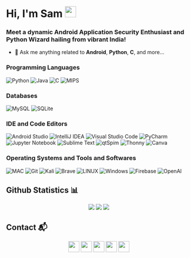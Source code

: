 # Hi, I'm Sam <img width="30px" height="30px" src="https://media.tenor.com/images/3b388fe03da271d2674faf85eb7c3fcd/tenor.gif" />
### Meet a dynamic Android Application Security Enthusiast and Python Wizard hailing from vibrant India!

- 💬 Ask me anything related to **Android**, **Python**, **C**, and more...

### Programming Languages

![Python](https://img.shields.io/badge/python-3670A0?style=for-the-badge&logo=python&logoColor=ffdd54) ![Java](https://img.shields.io/badge/java-%23ED8B00.svg?style=for-the-badge&logo=java&logoColor=white) ![C](https://img.shields.io/badge/c-%2300599C.svg?style=for-the-badge&logo=c&logoColor=white) ![MIPS](https://img.shields.io/badge/MIPS-8A2BE2.svg?style=for-the-badge)

### Databases

![MySQL](https://img.shields.io/badge/mysql-%2300f.svg?style=for-the-badge&logo=mysql&logoColor=white) ![SQLite](https://img.shields.io/badge/sqlite-%2307405e.svg?style=for-the-badge&logo=sqlite&logoColor=white)

### IDE and Code Editors

![Android Studio](https://img.shields.io/badge/Android%20Studio-3DDC84.svg?style=for-the-badge&logo=android-studio&logoColor=white) ![IntelliJ IDEA](https://img.shields.io/badge/IntelliJIDEA-000000.svg?style=for-the-badge&logo=intellij-idea&logoColor=white) ![Visual Studio Code](https://img.shields.io/badge/Visual%20Studio%20Code-0078d7.svg?style=for-the-badge&logo=visual-studio-code&logoColor=white) ![PyCharm](https://img.shields.io/badge/pycharm-143?style=for-the-badge&logo=pycharm&logoColor=black&color=black&labelColor=green) ![Jupyter Notebook](https://img.shields.io/badge/jupyter-%23FA0F00.svg?style=for-the-badge&logo=jupyter&logoColor=white) ![Sublime Text](https://img.shields.io/badge/sublime_text-%23575757.svg?style=for-the-badge&logo=sublime-text&logoColor=important) ![qtSpim](https://img.shields.io/badge/qtSpim-8A2BE2?style=for-the-badge) ![Thonny](https://img.shields.io/badge/thonny-%23575757.svg?style=for-the-badge&logo=thonny&logoColor=important) ![Canva](https://img.shields.io/badge/Canva-%2300C4CC.svg?style=for-the-badge&logo=Canva&logoColor=white)

### Operating Systems and Tools and Softwares

![MAC](https://img.shields.io/badge/Mac-000000?style=for-the-badge&logo=macOS&logoColor=white) ![Git](https://img.shields.io/badge/git-%23F05033.svg?style=for-the-badge&logo=git&logoColor=white) ![Kali](https://img.shields.io/badge/Kali-557C94.svg?style=for-the-badge&logo=kali-linux&logoColor=black) ![Brave](https://img.shields.io/badge/brave-%FB542B.svg?style=for-the-badge&logo=brave) ![LINUX](https://img.shields.io/badge/Linux-FCC624?style=for-the-badge&logo=linux&logoColor=black) ![Windows](https://img.shields.io/badge/Windows-0078D6?style=for-the-badge&logo=windows&logoColor=red) ![Firebase](https://img.shields.io/badge/firebase-%23039BE5.svg?style=for-the-badge&logo=firebase) ![OpenAI](https://img.shields.io/badge/openai-%412991.svg?style=for-the-badge&logo=openai)

## Github Statistics :bar_chart:
<p align="center">
<img src="https://github-readme-stats.vercel.app/api?username=sam-mg&hide_border=false&show_icons=true&theme=transparent&hide=issues&rank_icon=github&cache_seconds=21600"/>
<img src="https://github-readme-streak-stats.herokuapp.com/?user=sam-mg&hide_border=false&show_icons=true&theme=transparent&cache_seconds=21600"/>
<img src="https://github-readme-stats.vercel.app/api/top-langs/?username=sam-mg&hide_border=false&show_icons=true&theme=transparent&cache_seconds=21600"/>
<!-- <img src="https://github-readme-stats.vercel.app/api/wakatime?username=sam-mg"/> -->
</p>

## Contact :mailbox_with_mail:
<p align="center">
<a href="https://x.com/sam_mg_"><img src="https://img.shields.io/badge/X-000000?style=for-the-badge&logo=x&logoColor=white" height="30" align="center"/></a>
<a href="https://linkedin.com/in/sam-mg-/"><img src="https://img.shields.io/badge/LinkedIn-0077B5?style=for-the-badge&logo=linkedin&logoColor=white" height="30" align="center" /></a>
<a href="https://instagram.com/sam.mg__/" target="blank"><img align="center" src="https://img.shields.io/badge/Instagram-E4405F?style=for-the-badge&logo=instagram&logoColor=white" height="30" /></a>
<a href="https://discordapp.com/users/821692500670021652" target="blank"><img align="center" src="https://img.shields.io/badge/Discord-5865F2?style=for-the-badge&logo=discord&logoColor=white" height="30" /></a>
<a href="mailto:sammgharish@gmail.com" target="blank"><img align="center" src="https://img.shields.io/badge/Gmail-D14836?style=for-the-badge&logo=gmail&logoColor=white" height="30"/></a>

</p>
